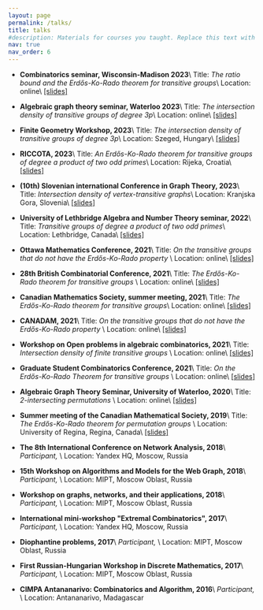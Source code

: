 ```yaml
---
layout: page
permalink: /talks/
title: talks
#description: Materials for courses you taught. Replace this text with your description.
nav: true
nav_order: 6
---
```


* **Combinatorics seminar, Wisconsin-Madison 2023**\\
	Title: *The ratio bound and the Erdős-Ko-Rado theorem for transitive groups*\\
	Location: online\\
	[[slides]]()

* **Algebraic graph theory seminar, Waterloo 2023**\\
	Title: *The intersection density of transitive groups of degree 3p*\\
	Location: online\\
	[[slides]]()

* **Finite Geometry Workshop, 2023**\\
	Title: *The intersection density of transitive groups of degree 3p*\\
	Location: Szeged, Hungary\\
	[[slides]]()

* **RICCOTA, 2023**\\
	Title: *An Erdős-Ko-Rado theorem for transitive groups of degree a product of two odd primes*\\
	Location: Rijeka, Croatia\\
	[[slides]]()

* **(10th) Slovenian international Conference in Graph Theory, 2023**\\
	Title: *Intersection density of vertex-transitive graphs*\\
	Location: Kranjska Gora, Slovenia\\
	[[slides]]()

* **University of Lethbridge Algebra and Number Theory seminar, 2022**\\
	Title: *Transitive groups of degree a product of two odd primes*\\
	Location: Lethbridge, Canada\\
	[[slides]]()

* **Ottawa Mathematics Conference, 2021**\\
	Title: *On the transitive groups that do not have the Erdős-Ko-Rado property* \\
	Location: online\\
	[[slides]]()

* **28th British Combinatorial Conference, 2021**\\
	Title: *The Erdős-Ko-Rado theorem for transitive groups* \\
	Location: online\\
	[[slides]]()

* **Canadian Mathematics Society, summer meeting, 2021**\\
	Title: *The Erdős-Ko-Rado theorem for transitive groups*\\
	Location: online\\
	[[slides]]()

* **CANADAM, 2021**\\
	Title: *On the transitive groups that do not have the Erdős-Ko-Rado property* \\
	Location: online\\
	[[slides]]()

* **Workshop on Open problems in algebraic combinatorics, 2021**\\
	Title: *Intersection density of finite transitive groups* \\
	Location: online\\
	[[slides]]()

* **Graduate Student Combinatorics Conference, 2021**\\
	Title: *On the Erdős-Ko-Rado Theorem for transitive groups* \\
	Location: online\\
	[[slides]]()

* **Algebraic Graph Theory Seminar, University of Waterloo, 2020**\\
	Title: *2-intersecting permutations* \\
	Location: online\\
	[[slides]]()

* **Summer meeting of the Canadian Mathematical Society, 2019**\\
	Title: *The Erdős-Ko-Rado theorem for permutation groups* \\
	Location: University of Regina, Regina, Canada\\
	[[slides]]()

* **The 8th International Conference on Network Analysis, 2018**\\
	*Participant,* \\
	Location: Yandex HQ, Moscow, Russia


* **15th Workshop on Algorithms and Models for the Web Graph, 2018**\\
	*Participant,* \\
	Location: MIPT, Moscow Oblast, Russia


* **Workshop on graphs, networks, and their applications, 2018**\\
	*Participant,* \\
	Location: MIPT, Moscow Oblast, Russia


* **International mini-workshop "Extremal Combinatorics", 2017**\\
	*Participant,* \\
	Location: Yandex HQ, Moscow, Russia


* **Diophantine problems, 2017**\\
	*Participant,* \\
	Location: MIPT, Moscow Oblast, Russia


* **First Russian-Hungarian Workshop in Discrete Mathematics, 2017**\\
	*Participant,* \\
	Location: MIPT, Moscow Oblast, Russia


* **CIMPA Antananarivo: Combinatorics and Algorithm, 2016**\\
	*Participant,* \\
	Location: Antananarivo, Madagascar